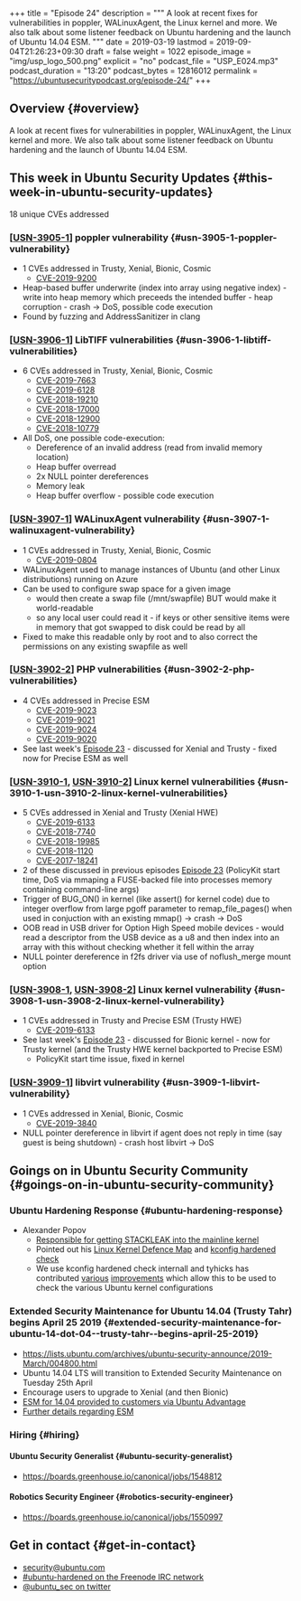+++
title = "Episode 24"
description = """
  A look at recent fixes for vulnerabilities in poppler, WALinuxAgent, the
  Linux kernel and more. We also talk about some listener feedback on
  Ubuntu hardening and the launch of Ubuntu 14.04 ESM.
  """
date = 2019-03-19
lastmod = 2019-09-04T21:26:23+09:30
draft = false
weight = 1022
episode_image = "img/usp_logo_500.png"
explicit = "no"
podcast_file = "USP_E024.mp3"
podcast_duration = "13:20"
podcast_bytes = 12816012
permalink = "https://ubuntusecuritypodcast.org/episode-24/"
+++

## Overview {#overview}

A look at recent fixes for vulnerabilities in poppler, WALinuxAgent, the
Linux kernel and more. We also talk about some listener feedback on
Ubuntu hardening and the launch of Ubuntu 14.04 ESM.


## This week in Ubuntu Security Updates {#this-week-in-ubuntu-security-updates}

18 unique CVEs addressed


### [[USN-3905-1](https://usn.ubuntu.com/3905-1/)] poppler vulnerability {#usn-3905-1-poppler-vulnerability}

-   1 CVEs addressed in Trusty, Xenial, Bionic, Cosmic
    -   [CVE-2019-9200](https://people.canonical.com/~ubuntu-security/cve/CVE-2019-9200)
-   Heap-based buffer underwrite (index into array using negative index) -
    write into heap memory which preceeds the intended buffer - heap
    corruption - crash -> DoS, possible code execution
-   Found by fuzzing and AddressSanitizer in clang


### [[USN-3906-1](https://usn.ubuntu.com/3906-1/)] LibTIFF vulnerabilities {#usn-3906-1-libtiff-vulnerabilities}

-   6 CVEs addressed in Trusty, Xenial, Bionic, Cosmic
    -   [CVE-2019-7663](https://people.canonical.com/~ubuntu-security/cve/CVE-2019-7663)
    -   [CVE-2019-6128](https://people.canonical.com/~ubuntu-security/cve/CVE-2019-6128)
    -   [CVE-2018-19210](https://people.canonical.com/~ubuntu-security/cve/CVE-2018-19210)
    -   [CVE-2018-17000](https://people.canonical.com/~ubuntu-security/cve/CVE-2018-17000)
    -   [CVE-2018-12900](https://people.canonical.com/~ubuntu-security/cve/CVE-2018-12900)
    -   [CVE-2018-10779](https://people.canonical.com/~ubuntu-security/cve/CVE-2018-10779)
-   All DoS, one possible code-execution:
    -   Dereference of an invalid address (read from invalid memory location)
    -   Heap buffer overread
    -   2x NULL pointer dereferences
    -   Memory leak
    -   Heap buffer overflow - possible code execution


### [[USN-3907-1](https://usn.ubuntu.com/3907-1/)] WALinuxAgent vulnerability {#usn-3907-1-walinuxagent-vulnerability}

-   1 CVEs addressed in Trusty, Xenial, Bionic, Cosmic
    -   [CVE-2019-0804](https://people.canonical.com/~ubuntu-security/cve/CVE-2019-0804)
-   WALinuxAgent used to manage instances of Ubuntu (and other Linux
    distributions) running on Azure
-   Can be used to configure swap space for a given image
    -   would then create a swap file (/mnt/swapfile) BUT would make it world-readable
    -   so any local user could read it - if keys or other sensitive items
        were in memory that got swapped to disk could be read by all
-   Fixed to make this readable only by root and to also correct the
    permissions on any existing swapfile as well


### [[USN-3902-2](https://usn.ubuntu.com/3902-2/)] PHP vulnerabilities {#usn-3902-2-php-vulnerabilities}

-   4 CVEs addressed in Precise ESM
    -   [CVE-2019-9023](https://people.canonical.com/~ubuntu-security/cve/CVE-2019-9023)
    -   [CVE-2019-9021](https://people.canonical.com/~ubuntu-security/cve/CVE-2019-9021)
    -   [CVE-2019-9024](https://people.canonical.com/~ubuntu-security/cve/CVE-2019-9024)
    -   [CVE-2019-9020](https://people.canonical.com/~ubuntu-security/cve/CVE-2019-9020)
-   See last week's [Episode 23](https://ubuntusecuritypodcast.org/episode-23/) - discussed for Xenial and Trusty - fixed
    now for Precise ESM as well


### [[USN-3910-1](https://usn.ubuntu.com/3910-1/), [USN-3910-2](https://usn.ubuntu.com/3910-2/)] Linux kernel vulnerabilities {#usn-3910-1-usn-3910-2-linux-kernel-vulnerabilities}

-   5 CVEs addressed in Xenial and Trusty (Xenial HWE)
    -   [CVE-2019-6133](https://people.canonical.com/~ubuntu-security/cve/CVE-2019-6133)
    -   [CVE-2018-7740](https://people.canonical.com/~ubuntu-security/cve/CVE-2018-7740)
    -   [CVE-2018-19985](https://people.canonical.com/~ubuntu-security/cve/CVE-2018-19985)
    -   [CVE-2018-1120](https://people.canonical.com/~ubuntu-security/cve/CVE-2018-1120)
    -   [CVE-2017-18241](https://people.canonical.com/~ubuntu-security/cve/CVE-2017-18241)
-   2 of these discussed in previous episodes [Episode 23](https://ubuntusecuritypodcast.org/episode-23/) (PolicyKit start
    time, DoS via mmaping a FUSE-backed file into processes memory
    containing command-line args)
-   Trigger of BUG\_ON() in kernel (like assert() for kernel code) due to
    integer overflow from large pgoff parameter to remap\_file\_pages() when
    used in conjuction with an existing mmap() -> crash -> DoS
-   OOB read in USB driver for Option High Speed mobile devices - would
    read a descriptor from the USB device as a u8 and then index into an
    array with this without checking whether it fell within the array
-   NULL pointer dereference in f2fs driver via use of noflush\_merge mount
    option


### [[USN-3908-1](https://usn.ubuntu.com/3908-1/), [USN-3908-2](https://usn.ubuntu.com/3908-2/)] Linux kernel vulnerability {#usn-3908-1-usn-3908-2-linux-kernel-vulnerability}

-   1 CVEs addressed in Trusty and Precise ESM (Trusty HWE)
    -   [CVE-2019-6133](https://people.canonical.com/~ubuntu-security/cve/CVE-2019-6133)
-   See last week's [Episode 23](https://ubuntusecuritypodcast.org/episode-23/) - discussed for Bionic kernel - now for
    Trusty kernel (and the Trusty HWE kernel backported to Precise ESM)
    -   PolicyKit start time issue, fixed in kernel


### [[USN-3909-1](https://usn.ubuntu.com/3909-1/)] libvirt vulnerability {#usn-3909-1-libvirt-vulnerability}

-   1 CVEs addressed in Xenial, Bionic, Cosmic
    -   [CVE-2019-3840](https://people.canonical.com/~ubuntu-security/cve/CVE-2019-3840)
-   NULL pointer dereference in libvirt if agent does not reply in time
    (say guest is being shutdown) - crash host libvirt -> DoS


## Goings on in Ubuntu Security Community {#goings-on-in-ubuntu-security-community}


### Ubuntu Hardening Response {#ubuntu-hardening-response}

-   Alexander Popov
    -   [Responsible for getting STACKLEAK into the mainline kernel](https://lwn.net/Articles/764325/)
    -   Pointed out his [Linux Kernel Defence Map](https://github.com/a13xp0p0v/linux-kernel-defence-map) and [kconfig hardened check](https://github.com/a13xp0p0v/kconfig-hardened-check)
    -   We use kconfig hardened check internall and tyhicks has contributed
        [various](https://github.com/a13xp0p0v/kconfig-hardened-check/pull/9) [improvements](https://github.com/a13xp0p0v/kconfig-hardened-check/pull/10) which allow this to be used to check the
        various Ubuntu kernel configurations


### Extended Security Maintenance for Ubuntu 14.04 (Trusty Tahr) begins April 25 2019 {#extended-security-maintenance-for-ubuntu-14-dot-04--trusty-tahr--begins-april-25-2019}

-   <https://lists.ubuntu.com/archives/ubuntu-security-announce/2019-March/004800.html>
-   Ubuntu 14.04 LTS will transition to Extended Security Maintenance on Tuesday 25th April
-   Encourage users to upgrade to Xenial (and then Bionic)
-   [ESM for 14.04 provided to customers via Ubuntu Advantage](https://blog.ubuntu.com/2019/02/05/ubuntu-14-04-trusty-tahr)
-   [Further details regarding ESM](https://www.ubuntu.com/esm)


### Hiring {#hiring}


#### Ubuntu Security Generalist {#ubuntu-security-generalist}

-   <https://boards.greenhouse.io/canonical/jobs/1548812>


#### Robotics Security Engineer {#robotics-security-engineer}

-   <https://boards.greenhouse.io/canonical/jobs/1550997>


## Get in contact {#get-in-contact}

-   [security@ubuntu.com](mailto:security@ubuntu.com)
-   [#ubuntu-hardened on the Freenode IRC network](http://webchat.freenode.net/#ubuntu-hardened)
-   [@ubuntu\_sec on twitter](https://twitter.com/ubuntu%5Fsec)